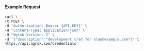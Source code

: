 <!-- Code generated for API Clients. DO NOT EDIT. -->
#### Example Request
```bash
curl \
-X POST \
-H "Authorization: Bearer {API_KEY}" \
-H "Content-Type: application/json" \
-H "Ngrok-Version: 2" \
-d '{"description":"development cred for alan@example.com"}' \
https://api.ngrok.com/credentials
